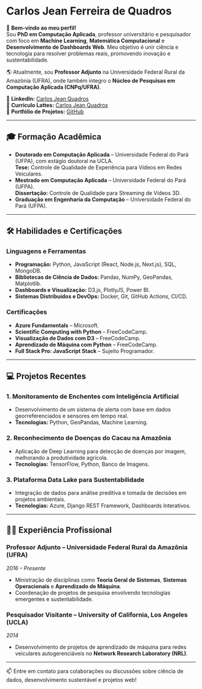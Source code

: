 # Carlos Jean Ferreira de Quadros

👋 **Bem-vindo ao meu perfil!**  
Sou **PhD em Computação Aplicada**, professor universitário e pesquisador com foco em **Machine Learning**, **Matemática Computacional** e **Desenvolvimento de Dashboards Web**. Meu objetivo é unir ciência e tecnologia para resolver problemas reais, promovendo inovação e sustentabilidade.  

🌎 Atualmente, sou **Professor Adjunto** na Universidade Federal Rural da Amazônia (UFRA), onde também integro o **Núcleo de Pesquisas em Computação Aplicada (CNPq/UFRA)**.  

💼 **LinkedIn:** [Carlos Jean Quadros](https://www.linkedin.com/in/carlos-jean-quadros-378523aa)  
📜 **Currículo Lattes:** [Carlos Jean Quadros](http://lattes.cnpq.br/7671868007529068)  
🔗 **Portfólio de Projetos:** [GitHub](https://github.com/JeanQuadros-phd)  

---

## 🎓 Formação Acadêmica
- **Doutorado em Computação Aplicada** – Universidade Federal do Pará (UFPA), com estágio doutoral na UCLA.  
  **Tese:** Controle de Qualidade de Experiência para Vídeos em Redes Veiculares.  
- **Mestrado em Computação Aplicada** – Universidade Federal do Pará (UFPA).  
  **Dissertação:** Controle de Qualidade para Streaming de Vídeos 3D.  
- **Graduação em Engenharia da Computação** – Universidade Federal do Pará (UFPA).  

---

## 🛠️ Habilidades e Certificações
### **Linguagens e Ferramentas**
- **Programação:** Python, JavaScript (React, Node.js, Next.js), SQL, MongoDB.  
- **Bibliotecas de Ciência de Dados:** Pandas, NumPy, GeoPandas, Matplotlib.  
- **Dashboards e Visualização:** D3.js, PlotlyJS, Power BI.  
- **Sistemas Distribuídos e DevOps:** Docker, Git, GitHub Actions, CI/CD.  

### **Certificações**
- **Azure Fundamentals** – Microsoft.  
- **Scientific Computing with Python** – FreeCodeCamp.  
- **Visualização de Dados com D3** – FreeCodeCamp.  
- **Aprendizado de Máquina com Python** – FreeCodeCamp.  
- **Full Stack Pro: JavaScript Stack** – Sujeito Programador.  

---

## 💻 Projetos Recentes
### 1. **Monitoramento de Enchentes com Inteligência Artificial**
- Desenvolvimento de um sistema de alerta com base em dados georreferenciados e sensores em tempo real.  
- **Tecnologias:** Python, GeoPandas, Machine Learning.  

### 2. **Reconhecimento de Doenças do Cacau na Amazônia**
- Aplicação de Deep Learning para detecção de doenças por imagem, melhorando a produtividade agrícola.  
- **Tecnologias:** TensorFlow, Python, Banco de Imagens.  

### 3. **Plataforma Data Lake para Sustentabilidade**
- Integração de dados para análise preditiva e tomada de decisões em projetos ambientais.  
- **Tecnologias:** Azure, Django REST Framework, Dashboards Interativos.  

---

## 👨‍🏫 Experiência Profissional
### **Professor Adjunto** – Universidade Federal Rural da Amazônia (UFRA)  
*2016 – Presente*  
- Ministração de disciplinas como **Teoria Geral de Sistemas**, **Sistemas Operacionais** e **Aprendizado de Máquina**.  
- Coordenação de projetos de pesquisa envolvendo tecnologias emergentes e sustentabilidade.  

### **Pesquisador Visitante** – University of California, Los Angeles (UCLA)  
*2014*  
- Desenvolvimento de projetos de aprendizado de máquina para redes veiculares autogerenciáveis no **Network Research Laboratory (NRL)**.  

---

📫 Entre em contato para colaborações ou discussões sobre ciência de dados, desenvolvimento sustentável e projetos web!  


<!---
JeanQuadros-phd/JeanQuadros-phd is a ✨ special ✨ repository because its `README.md` (this file) appears on your GitHub profile.
You can click the Preview link to take a look at your changes.
--->
